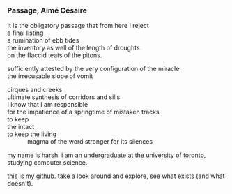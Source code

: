 ### Passage, Aimé Césaire

It is the obligatory passage that from here I reject  
a final listing  
a rumination of ebb tides  
the inventory as well of the length of droughts  
on the flaccid teats of the pitons.  

sufficiently attested by the very configuration of the miracle  
the irrecusable slope of vomit  

cirques and creeks  
ultimate synthesis of corridors and sills  
I know that I am responsible  
for the impatience of a springtime of mistaken tracks  
to keep  
the intact  
to keep the living  
&emsp;&emsp;&emsp;&nbsp;magma of the word stronger for its silences



my name is harsh. i am an undergraduate at the university of toronto, studying computer science.  

this is my github. take a look around and explore, see what exists (and what doesn't).
